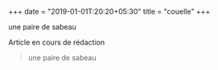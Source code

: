 +++
date = "2019-01-01T:20:20+05:30"
title = "couelle"
+++

une paire de sabeau
<!--more-->
Article en cours de rédaction

> une paire de sabeau
